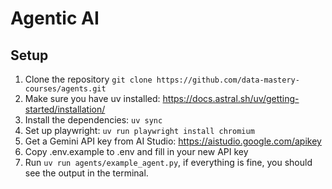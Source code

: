 # Agentic AI

## Setup

1. Clone the repository `git clone https://github.com/data-mastery-courses/agents.git`
2. Make sure you have uv installed: https://docs.astral.sh/uv/getting-started/installation/
3. Install the dependencies: `uv sync`
4. Set up playwright: `uv run playwright install chromium`
5. Get a Gemini API key from AI Studio: https://aistudio.google.com/apikey
6. Copy .env.example to .env and fill in your new API key
7. Run `uv run agents/example_agent.py`, if everything is fine, you should see the output in the terminal.

